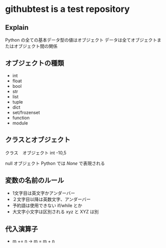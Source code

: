 # githubtest is a test repository

## Explain
Python の全ての基本データ型の値はオブジェクト
データは全てオブジェクトまたはオブジェクト間の関係

## オブジェクトの種類
- int
- float
- bool
- str
- list
- tuple
- dict
- set/frozenset
- function
- module

## クラスとオブジェクト
クラス　オブジェクト
int -10,5

null オブジェクト
Python では *None* で表現される

## 変数の名前のルール
- 1文字目は英文字かアンダーバー
- ２文字目以降は英数文字、アンダーバー
- 予約語は使用できない if/while とか
- 大文字小文字は区別される xyz と XYZ は別

## 代入演算子
- m += n -> m = m + n